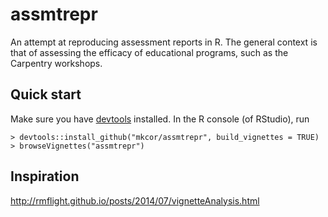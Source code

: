 # assmtrepr

An attempt at reproducing assessment reports in R. The general context is that
of assessing the efficacy of educational programs, such as the Carpentry
workshops.

## Quick start

Make sure you have
[devtools](https://cran.r-project.org/web/packages/devtools/index.html)
installed. In the R console (of RStudio), run

    > devtools::install_github("mkcor/assmtrepr", build_vignettes = TRUE)
    > browseVignettes("assmtrepr")

## Inspiration

http://rmflight.github.io/posts/2014/07/vignetteAnalysis.html
